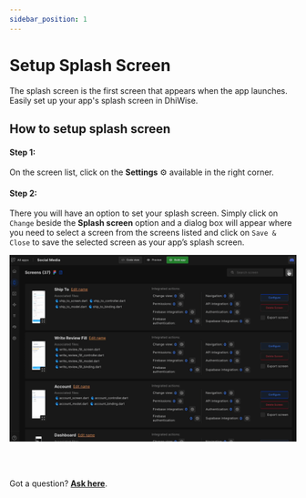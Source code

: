 ```yaml
---
sidebar_position: 1
---
```


# Setup Splash Screen

The splash screen is the first screen that appears when the app launches. Easily set up your app's splash screen in DhiWise.
## How to setup splash screen

#### **Step 1:** 
On the screen list, click on the **Settings** ⚙️ available in the right corner.

#### **Step 2:** 
There you will have an option to set your splash screen. Simply click on <code className="primary">Change</code> beside the **Splash screen** option and a dialog box will appear where you need to select a screen from the screens listed and click on <code className="primary">Save & Close</code> to save the selected screen as your app’s splash screen.

![Example banner](./img/Splash-Screen.gif)


<br/>
<br/>

Got a question? [**Ask here**](https://discord.com/invite/rFMnCG5MZ7).